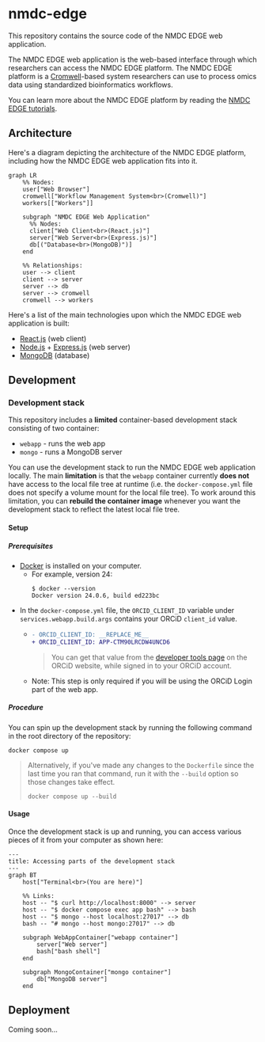 # nmdc-edge

This repository contains the source code of the NMDC EDGE web application.

The NMDC EDGE web application is the web-based interface through which researchers can access the NMDC EDGE platform. 
The NMDC EDGE platform is a [Cromwell](https://cromwell.readthedocs.io/en/stable/)-based system researchers can use to
process omics data using standardized bioinformatics workflows.

You can learn more about the NMDC EDGE platform by reading the [NMDC EDGE tutorials](https://nmdc-edge.org/tutorial).

## Architecture

Here's a diagram depicting the architecture of the NMDC EDGE platform,
including how the NMDC EDGE web application fits into it.

```mermaid
graph LR
    %% Nodes:
    user["Web Browser"]
    cromwell["Workflow Management System<br>(Cromwell)"]
    workers[["Workers"]]
    
    subgraph "NMDC EDGE Web Application"
      %% Nodes:
      client["Web Client<br>(React.js)"]
      server["Web Server<br>(Express.js)"]
      db[("Database<br>(MongoDB)")]
    end
    
    %% Relationships:
    user --> client
    client --> server
    server --> db
    server --> cromwell
    cromwell --> workers
```

Here's a list of the main technologies upon which the NMDC EDGE web application is built:

- [React.js](https://react.dev/) (web client)
- [Node.js](https://nodejs.org/en) + [Express.js](https://expressjs.com/) (web server)
- [MongoDB](https://www.mongodb.com/) (database)

## Development

### Development stack

This repository includes a **limited** container-based development stack consisting of two container:
- `webapp` - runs the web app
- `mongo` - runs a MongoDB server

You can use the development stack to run the NMDC EDGE web application locally. The main **limitation** is that
the `webapp` container currently **does not** have access to the local file tree at runtime 
(i.e. the `docker-compose.yml` file does not specify a volume mount for the local file tree).
To work around this limitation, you can **rebuild the container image** whenever you want the
development stack to reflect the latest local file tree.

#### Setup

##### Prerequisites

- [Docker](https://www.docker.com/products/docker-desktop/) is installed on your computer.
    - For example, version 24:
      ```shell
      $ docker --version
      Docker version 24.0.6, build ed223bc
      ```
- In the `docker-compose.yml` file, the `ORCID_CLIENT_ID` variable under `services.webapp.build.args` contains
  your ORCiD `client_id` value.
    - ```diff
      - ORCID_CLIENT_ID: __REPLACE_ME__
      + ORCID_CLIENT_ID: APP-CTM90LRCDW4UNCD6
      ```
      > You can get that value from the [developer tools page](https://orcid.org/developer-tools) on the ORCiD website,
        while signed in to your ORCiD account.
    - Note: This step is only required if you will be using the ORCiD Login part of the web app.

##### Procedure

You can spin up the development stack by running the following command in the root directory of the repository:

```shell
docker compose up
```

> Alternatively, if you've made any changes to the `Dockerfile` since the last time you ran that command,
> run it with the `--build` option so those changes take effect.
> 
> ```shell
> docker compose up --build
> ```

#### Usage

Once the development stack is up and running, you can access various pieces of it from your computer as shown here:

```mermaid
---
title: Accessing parts of the development stack
---
graph BT
    host["Terminal<br>(You are here)"]
    
    %% Links:
    host -- "$ curl http://localhost:8000" --> server
    host -- "$ docker compose exec app bash" --> bash
    host -- "$ mongo --host localhost:27017" --> db
    bash -- "# mongo --host mongo:27017" --> db
    
    subgraph WebAppContainer["webapp container"]
        server["Web server"]
        bash["bash shell"]
    end
    
    subgraph MongoContainer["mongo container"]
        db["MongoDB server"]
    end    
```

## Deployment

Coming soon...
